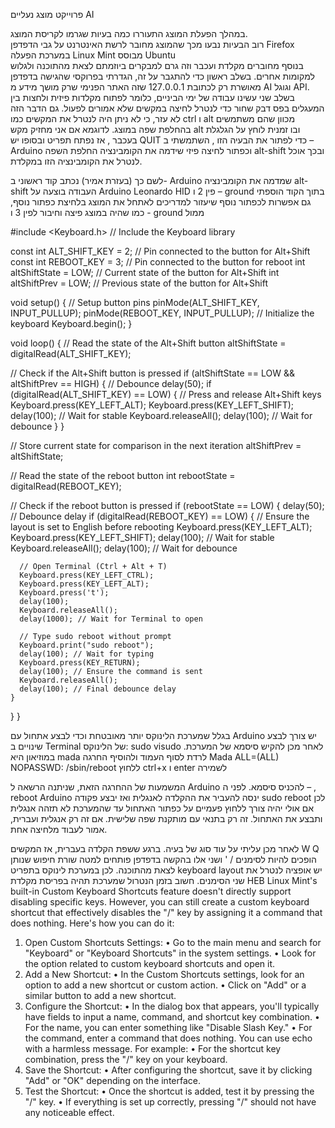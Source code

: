 פרוייקט מוצג נעליים AI

במהלך הפעלת המוצג התעוררו כמה בעיות שגרמו לקריסת המוצג.  
רוב הבעיות נבעו מכך שהמוצג מחובר לרשת האינטרנט על גבי הדפדפן  Firefox  במערכת הפעלה Linux Mint מבוסס Ubuntu  
בנוסף מחוברים מקלדת ועכבר וזה גרם למבקרים ביוזמתם לצאת מהתוכנה ולגלוש למקומות אחרים.
בשלב ראשון כדי להתגבר על זה, הגדרתי בפרוקסי שהגישה בדפדפן מאושרת רק לכתובת 127.0.0.1 שזה האתר הפנימי שרק מושך מידע מ AI וגוגל API. 
בשלב שני עשינו עבודה של ימי הביניים, כלומר לפתוח מקלדות פיזית ולחצות בין המעגלים בפס דבק שחור כדי לנטרל לחיצה במקשים שלא אמורים לפעול.
גם הדבר הזה לא עזר, כי לא ניתן היה לנטרל את המקשים כמו ctrl  ו alt מכוון שהם משתמשים בהחלפת שפה במוצג.  לדוגמא אם אני מחזיק מקש alt  ובו זמנית לוחץ על הגלגלת בעכבר , אז נפתח תפריט ובסופו יש QUIT
כדי לפתור את הבעיה הזו , השתמשתי ב – Arduino  וכפתור לחיצה פיזי שידמה את הקומבינציה החלפת השפה alt-shift  ובכך אוכל לנטרל את הקומבינציה הזו במקלדת.

לשם כך (בעזרת אמיר) נכתב קוד ראשוני ב- Arduino שמדמה את הקומבינציה alt-shift
העבודה בוצעה על Arduino Leonardo HID  פין 2 ו – ground
בתוך הקוד הוספתי גם אפשרות לכפתור נוסף שיעזור למדריכים לאתחל את המוצג בלחיצת כפתור נוסף, כמו שהיה במוצג פיצה
וחיבור לפין 3 ו - ground ממול


#include <Keyboard.h>  // Include the Keyboard library

const int ALT_SHIFT_KEY = 2;   // Pin connected to the button for Alt+Shift
const int REBOOT_KEY = 3;      // Pin connected to the button for reboot
int altShiftState = LOW;       // Current state of the button for Alt+Shift
int altShiftPrev = LOW;        // Previous state of the button for Alt+Shift

void setup() {
  // Setup button pins
  pinMode(ALT_SHIFT_KEY, INPUT_PULLUP);
  pinMode(REBOOT_KEY, INPUT_PULLUP);
  // Initialize the keyboard
  Keyboard.begin();
}

void loop() {
  // Read the state of the Alt+Shift button
  altShiftState = digitalRead(ALT_SHIFT_KEY);

  // Check if the Alt+Shift button is pressed
  if (altShiftState == LOW && altShiftPrev == HIGH) {
    // Debounce
    delay(50);
    if (digitalRead(ALT_SHIFT_KEY) == LOW) {
      // Press and release Alt+Shift keys
      Keyboard.press(KEY_LEFT_ALT);
      Keyboard.press(KEY_LEFT_SHIFT);
      delay(100); // Wait for stable
      Keyboard.releaseAll();
      delay(100); // Wait for debounce
    }
  }

  // Store current state for comparison in the next iteration
  altShiftPrev = altShiftState;

  // Read the state of the reboot button
  int rebootState = digitalRead(REBOOT_KEY);

  // Check if the reboot button is pressed
  if (rebootState == LOW) {
    delay(50); // Debounce delay
    if (digitalRead(REBOOT_KEY) == LOW) {
      // Ensure the layout is set to English before rebooting
      Keyboard.press(KEY_LEFT_ALT);
      Keyboard.press(KEY_LEFT_SHIFT);
      delay(100); // Wait for stable
      Keyboard.releaseAll();
      delay(100); // Wait for debounce

      // Open Terminal (Ctrl + Alt + T)
      Keyboard.press(KEY_LEFT_CTRL);
      Keyboard.press(KEY_LEFT_ALT);
      Keyboard.press('t');
      delay(100);
      Keyboard.releaseAll();
      delay(1000); // Wait for Terminal to open

      // Type sudo reboot without prompt
      Keyboard.print("sudo reboot");
      delay(100); // Wait for typing
      Keyboard.press(KEY_RETURN);
      delay(100); // Ensure the command is sent
      Keyboard.releaseAll();
      delay(100); // Final debounce delay
    }
  }
}


בגלל שמערכת הלינוקס יותר מאובטחת וכדי לבצע אתחול עם Arduino יש צורך לבצע שינויים ב Terminal  של הלינוקס:
sudo visudo
לאחר מכן להקיש סיסמא של המערכת. במוזיאון היא mada
לרדת לסוף העמוד ולהוסיף החרגה
Mada ALL=(ALL)  NOPASSWD: /sbin/reboot
ללחוץ ctrl+x ו enter לשמירה

המשמעות של ההחרגה הזאת, שניתנה הרשאה ל Arduino להכניס סיסמא.
לפני ה – , reboot Arduino  ינסה להעביר את ההקלדה לאנגלית ואז יבצע פקודה sudo reboot
לכן אם אולי יהיה צורך ללחוץ פעמיים על כפתור האתחול עד שהמערכת לא תזהה אנגלית ותבצע את האתחול. זה רק בתנאי עם מותקנת שפה שלישית. אם זה רק אנגלית ועברית, אמור לעבוד מלחיצה אחת.


לאחר מכן עליתי על עוד סוג של בעיה. ברגע ששפת הקלדה בעברית, אז המקשים W Q הופכים להיות לסימנים  / '   ושני אלו בהקשה בדפדפן פותחים למטה שורת חיפוש שנותן לצאת מהתוכנה.
לכן במערכת לינוקס בתפריט keyboard layout   יש אופציה לנטרל את שני הסימנים. חשוב בזמן הנטרול שמערכת תהיה בפריסת מקלדת HEB
Linux Mint's built-in Custom Keyboard Shortcuts feature doesn't directly support disabling specific keys. However, you can still create a custom keyboard shortcut that effectively disables the "/" key by assigning it a command that does nothing.
Here's how you can do it:
1.	Open Custom Shortcuts Settings:
•	Go to the main menu and search for "Keyboard" or "Keyboard Shortcuts" in the system settings.
•	Look for the option related to custom keyboard shortcuts and open it.
2.	Add a New Shortcut:
•	In the Custom Shortcuts settings, look for an option to add a new shortcut or custom action.
•	Click on "Add" or a similar button to add a new shortcut.
3.	Configure the Shortcut:
•	In the dialog box that appears, you'll typically have fields to input a name, command, and shortcut key combination.
•	For the name, you can enter something like "Disable Slash Key."
•	For the command, enter a command that does nothing. You can use echo with a harmless message. For example:
•	For the shortcut key combination, press the "/" key on your keyboard.
4.	Save the Shortcut:
•	After configuring the shortcut, save it by clicking "Add" or "OK" depending on the interface.
5.	Test the Shortcut:
•	Once the shortcut is added, test it by pressing the "/" key.
•	If everything is set up correctly, pressing "/" should not have any noticeable effect.








